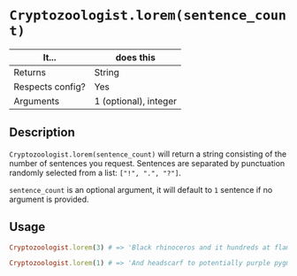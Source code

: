 # `Cryptozoologist.lorem(sentence_count)`

| It... | does this |
| -- | -- |
| Returns | String |
| Respects config? | Yes |
| Arguments | 1 (optional), integer |

## Description

`Cryptozoologist.lorem(sentence_count)` will return a string consisting of the number of sentences you request. Sentences are separated by punctuation randomly selected from a list: `["!", ".", "?"]`.

`sentence_count` is an optional argument, it will default to `1` sentence if no argument is provided.

## Usage

```ruby
Cryptozoologist.lorem(3) # => 'Black rhinoceros and it hundreds at flamingo dream oodles acres gear it plum serval shrug phoenix blazer washed khaki! Phantom mist the gazillions hem alicorn light golden rod yellow leopard cat troop and galoshes a be. Are there stellers sea cow billions be plum indri dodger blue shift to t shirt cheetah tiara tons sky blue miles?'

Cryptozoologist.lorem(1) # => 'And headscarf to potentially purple pygmy puff chocolate wide tights yak bundles the be?'
```